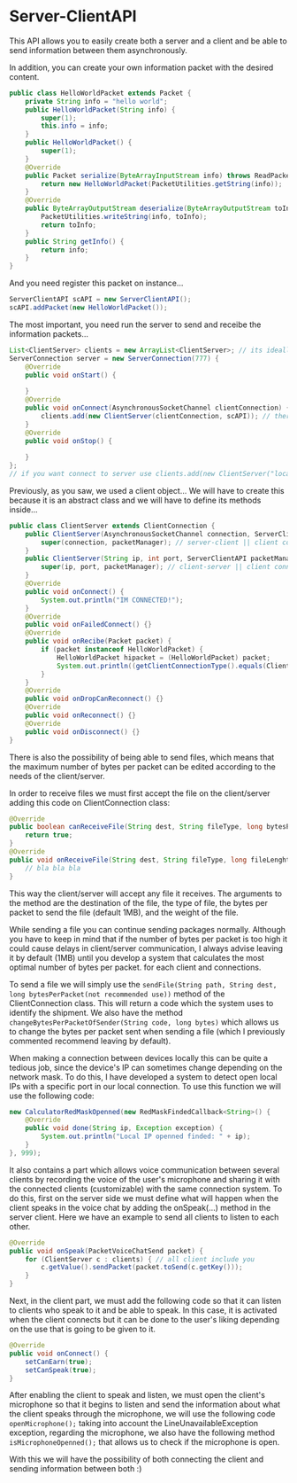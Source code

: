 # Server-ClientAPI
This API allows you to easily create both a server and a client and be able to send information between them asynchronously.

In addition, you can create your own information packet with the desired content.

```java
public class HelloWorldPacket extends Packet {
    private String info = "hello world";
    public HelloWorldPacket(String info) {
        super(1);
        this.info = info;
    }
    public HelloWorldPacket() {
        super(1);
    }
    @Override
    public Packet serialize(ByteArrayInputStream info) throws ReadPacketException {
        return new HelloWorldPacket(PacketUtilities.getString(info));
    }
    @Override
    public ByteArrayOutputStream deserialize(ByteArrayOutputStream toInfo) throws WritePacketException {
        PacketUtilities.writeString(info, toInfo);
        return toInfo;
    }   
    public String getInfo() {
        return info;
    }
}
```

And you need register this packet on instance...

```java
ServerClientAPI scAPI = new ServerClientAPI();
scAPI.addPacket(new HelloWorldPacket());
```

The most important, you need run the server to send and receibe the information packets...

```java
List<ClientServer> clients = new ArrayList<ClientServer>; // its ideally you use HashMap ;)
ServerConnection server = new ServerConnection(777) {
    @Override
    public void onStart() {
        
    }
    @Override
    public void onConnect(AsynchronousSocketChannel clientConnection) {
        clients.add(new ClientServer(clientConnection, scAPI)); // there action to create the client instance...
    }
    @Override
    public void onStop() {
        
    }           
};
// if you want connect to server use clients.add(new ClientServer("localhost", 777, scAPI));
```

Previously, as you saw, we used a client object... We will have to create this because it is an abstract class and we will have to define its methods inside...

```java
public class ClientServer extends ClientConnection {
    public ClientServer(AsynchronousSocketChannel connection, ServerClientAPI packetManager) {
        super(connection, packetManager); // server-client || client connected to server
    }  
    public ClientServer(String ip, int port, ServerClientAPI packetManager) throws IOException {
        super(ip, port, packetManager); // client-server || client connect to server
    }
    @Override
    public void onConnect() {
        System.out.println("IM CONNECTED!");
    }
    @Override
    public void onFailedConnect() {}
    @Override
    public void onRecibe(Packet packet) {
        if (packet instanceof HelloWorldPacket) {
            HelloWorldPacket hipacket = (HelloWorldPacket) packet;
            System.out.println((getClientConnectionType().equals(ClientConnectionType.CLIENT_TO_SERVER ? "Server says: " : "Client says: ")) + hipacket.getInfo());
        }
    }
    @Override
    public void onDropCanReconnect() {}
    @Override
    public void onReconnect() {}
    @Override
    public void onDisconnect() {}
}
```

There is also the possibility of being able to send files, which means that the maximum number of bytes per packet can be edited according to the needs of the client/server.

In order to receive files we must first accept the file on the client/server adding this code on ClientConnection class:

```java
@Override
public boolean canReceiveFile(String dest, String fileType, long bytesPerPacket, long fileLenght) {
    return true;
}
@Override
public void onReceiveFile(String dest, String fileType, long fileLenght) {
    // bla bla bla
}
```

This way the client/server will accept any file it receives. The arguments to the method are the destination of the file, the type of file, the bytes per packet to send the file (default 1MB), and the weight of the file.

While sending a file you can continue sending packages normally. Although you have to keep in mind that if the number of bytes per packet is too high it could cause delays in client/server communication, I always advise leaving it by default (1MB) until you develop a system that calculates the most optimal number of bytes per packet. for each client and connections.

To send a file we will simply use the ```sendFile(String path, String dest, long bytesPerPacket(not recommended use))``` method of the ClientConnection class. This will return a code which the system uses to identify the shipment. We also have the method ```changeBytesPerPacketOfSender(String code, long bytes)``` which allows us to change the bytes per packet sent when sending a file (which I previously commented recommend leaving by default).

When making a connection between devices locally this can be quite a tedious job, since the device's IP can sometimes change depending on the network mask. To do this, I have developed a system to detect open local IPs with a specific port in our local connection. To use this function we will use the following code:

```java
new CalculatorRedMaskOpenned(new RedMaskFindedCallback<String>() {
    @Override
    public void done(String ip, Exception exception) {
        System.out.println("Local IP openned finded: " + ip);
    }           
}, 999);
```

It also contains a part which allows voice communication between several clients by recording the voice of the user's microphone and sharing it with the connected clients (customizable) with the same connection system. To do this, first on the server side we must define what will happen when the client speaks in the voice chat by adding the onSpeak(...) method in the server client. Here we have an example to send all clients to listen to each other.

```java
@Override
public void onSpeak(PacketVoiceChatSend packet) {
    for (ClientServer c : clients) { // all client include you
        c.getValue().sendPacket(packet.toSend(c.getKey()));
    }
}
```

Next, in the client part, we must add the following code so that it can listen to clients who speak to it and be able to speak. In this case, it is activated when the client connects but it can be done to the user's liking depending on the use that is going to be given to it.

```java
@Override
public void onConnect() {
    setCanEarn(true);
    setCanSpeak(true);
}
```

After enabling the client to speak and listen, we must open the client's microphone so that it begins to listen and send the information about what the client speaks through the microphone, we will use the following code ``openMicrophone();`` taking into account the LineUnavailableException exception, regarding the microphone, we also have the following method ``isMicrophoneOpenned();`` that allows us to check if the microphone is open.

With this we will have the possibility of both connecting the client and sending information between both :)